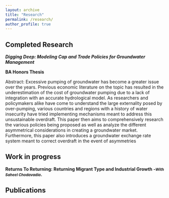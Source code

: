 ```yaml
---
layout: archive
title: "Research"
permalink: /research/
author_profile: true
---
```


## Completed Research

***Digging Deep: Modeling Cap and Trade Policies for Groundwater Management***

**BA Honors Thesis**

 Abstract: Excessive pumping of groundwater has become a greater issue over the years.
 Previous economic literature on the topic has resulted in the underestimation of the cost
 of groundwater pumping due to a lack of integration with an accurate hydrological model.
 As researchers and policymakers alike have come to understand the large externality
 posed by over-pumping, various countries and regions with a history of water insecurity
 have tried implementing mechanisms meant to address this unsustainable overdraft.
 This paper then aims to comprehensively research the various policies being proposed
 as well as analyze the different asymmetrical considerations in creating a groundwater
 market. Furthermore, this paper also introduces a groundwater exchange rate system
 meant to correct overdraft in the event of asymmetries

## Work in progress

**Returns To Returning: Returning Migrant Type and Industrial Growth -<small>*With Saheel Chodavadia*</small>.**

## Publications